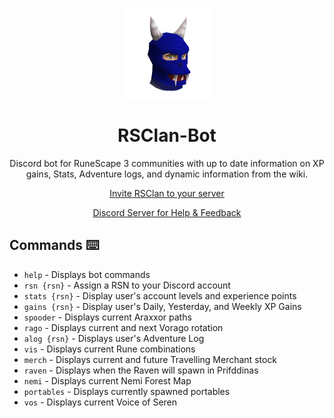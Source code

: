 <p align='center'>
  <img src='img/icon.png' />
</p>
<h1 align='center'>
  RSClan-Bot
</h2>

<p align='center'>
Discord bot for RuneScape 3 communities with up to date information on XP gains, Stats, Adventure logs, and dynamic information from the wiki.
</p>

<p align='center'>
  <a href='https://top.gg/bot/803690098839126016/invite/'>Invite RSClan to your server</a>
</p>
<p align='center'>
  <a href='https://discord.com/invite/9YqrzJex7d'>Discord Server for Help & Feedback</a>
</P>

## Commands ⌨️
- `help` - Displays bot commands
- `rsn {rsn}` - Assign a RSN to your Discord account
- `stats {rsn}` - Display user's account levels and experience points
- `gains {rsn}` - Display user's Daily, Yesterday, and Weekly XP Gains
- `spooder` - Displays current Araxxor paths
- `rago` - Displays current and next Vorago rotation
- `alog {rsn}` - Displays user's Adventure Log
- `vis` - Displays current Rune combinations
- `merch` - Displays current and future Travelling Merchant stock
- `raven` - Displays when the Raven will spawn in Prifddinas
- `nemi` - Displays current Nemi Forest Map
- `portables` - Displays currently spawned portables
- `vos` - Displays current Voice of Seren